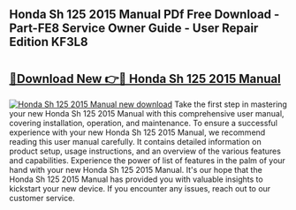 ## Honda Sh 125 2015 Manual PDf Free Download - Part-FE8 Service Owner Guide - User Repair Edition KF3L8

# <h2><a href="http://bc55095.oget.top/?id=Honda+Sh+125+2015+Manual">🔗Download New 👉🔴 Honda Sh 125 2015 Manual</a></h2>

[![Honda Sh 125 2015 Manual new download](https://i.imgur.com/5g1atiW.png)](http://bc55095.oget.top/?id=Honda+Sh+125+2015+Manual)
Take the first step in mastering your new Honda Sh 125 2015 Manual with this comprehensive user manual, covering installation, operation, and maintenance. To ensure a successful experience with your new Honda Sh 125 2015 Manual, we recommend reading this user manual carefully. It contains detailed information on product setup, usage instructions, and an overview of the various features and capabilities. Experience the power of list of features in the palm of your hand with your new Honda Sh 125 2015 Manual. It's our hope that the Honda Sh 125 2015 Manual has provided you with valuable insights to kickstart your new device. If you encounter any issues, reach out to our customer service.
